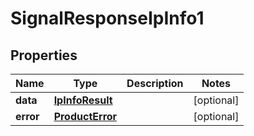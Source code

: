 

# SignalResponseIpInfo1


## Properties

| Name | Type | Description | Notes |
|------------ | ------------- | ------------- | -------------|
|**data** | [**IpInfoResult**](IpInfoResult.md) |  |  [optional] |
|**error** | [**ProductError**](ProductError.md) |  |  [optional] |



